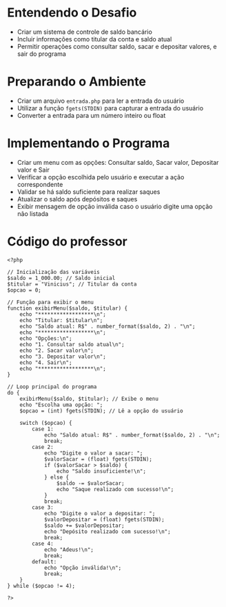 # Entendendo o Desafio

- Criar um sistema de controle de saldo bancário
- Incluir informações como titular da conta e saldo atual
- Permitir operações como consultar saldo, sacar e depositar valores, e sair do programa

# Preparando o Ambiente

- Criar um arquivo `entrada.php` para ler a entrada do usuário
- Utilizar a função `fgets(STDIN)` para capturar a entrada do usuário
- Converter a entrada para um número inteiro ou float

# Implementando o Programa

- Criar um menu com as opções: Consultar saldo, Sacar valor, Depositar valor e Sair
- Verificar a opção escolhida pelo usuário e executar a ação correspondente
- Validar se há saldo suficiente para realizar saques
- Atualizar o saldo após depósitos e saques
- Exibir mensagem de opção inválida caso o usuário digite uma opção não listada

# Código do professor

```
<?php

// Inicialização das variáveis
$saldo = 1_000.00; // Saldo inicial
$titular = "Vinicius"; // Titular da conta
$opcao = 0;

// Função para exibir o menu
function exibirMenu($saldo, $titular) {
    echo "******************\n";
    echo "Titular: $titular\n";
    echo "Saldo atual: R$" . number_format($saldo, 2) . "\n";
    echo "******************\n";
    echo "Opções:\n";
    echo "1. Consultar saldo atual\n";
    echo "2. Sacar valor\n";
    echo "3. Depositar valor\n";
    echo "4. Sair\n";
    echo "******************\n";
}

// Loop principal do programa
do {
    exibirMenu($saldo, $titular); // Exibe o menu
    echo "Escolha uma opção: ";
    $opcao = (int) fgets(STDIN); // Lê a opção do usuário

    switch ($opcao) {
        case 1:
            echo "Saldo atual: R$" . number_format($saldo, 2) . "\n";
            break;
        case 2:
            echo "Digite o valor a sacar: ";
            $valorSacar = (float) fgets(STDIN);
            if ($valorSacar > $saldo) {
                echo "Saldo insuficiente!\n";
            } else {
                $saldo -= $valorSacar;
                echo "Saque realizado com sucesso!\n";
            }
            break;
        case 3:
            echo "Digite o valor a depositar: ";
            $valorDepositar = (float) fgets(STDIN);
            $saldo += $valorDepositar;
            echo "Depósito realizado com sucesso!\n";
            break;
        case 4:
            echo "Adeus!\n";
            break;
        default:
            echo "Opção inválida!\n";
            break;
    }
} while ($opcao != 4);

?>
```
